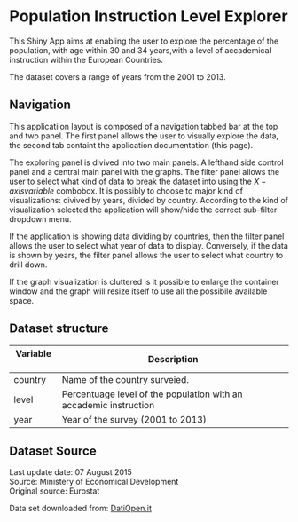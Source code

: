 Population Instruction Level Explorer
=====================================

This Shiny App aims at enabling the user to explore the percentage of the population, with age within 30 and 34 years,with a level of accademical instruction  within the European Countries. 

The dataset covers a range of years from the 2001 to 2013.

## Navigation
This applicatiion layout is composed of a navigation tabbed bar at the top and two panel. The first panel allows the user to visually explore the data, the second tab containt the application documentation (this page).

The exploring panel is divived into two main panels. A lefthand side control panel and a central main panel with the graphs. The filter panel allows the user
to select what kind of data to break the dataset into using the $X-axis variable$ combobox. It is possibly to choose to major kind of visualizations: divived by years, divided by country. According to the kind of visualization selected the application will show/hide the correct sub-filter dropdown menu.

If the application is showing data dividing by countries, then the filter panel allows the user to select what year of data to display.
Conversely, if the data is shown by years, the filter panel allows the user to select what country to drill down.

If the graph visualization is cluttered is it possible to enlarge the container window and the graph will resize itself to use all the possibile available space.

## Dataset structure


Variable &nbsp;  |  Description
-----------------|------------
country          | Name of the country surveied.
level            | Percentuage level of the population with an accademic instruction
year             | Year of the survey (2001 to 2013)


## Dataset Source

Last update date: 07 August 2015  
Source: Ministery of Economical Development  
Original source: Eurostat  


Data set downloaded from: [DatiOpen.it](http://www.datiopen.it/it/opendata/Popolazione_con_istruzione_universitaria_nelle_nazioni_europee)
